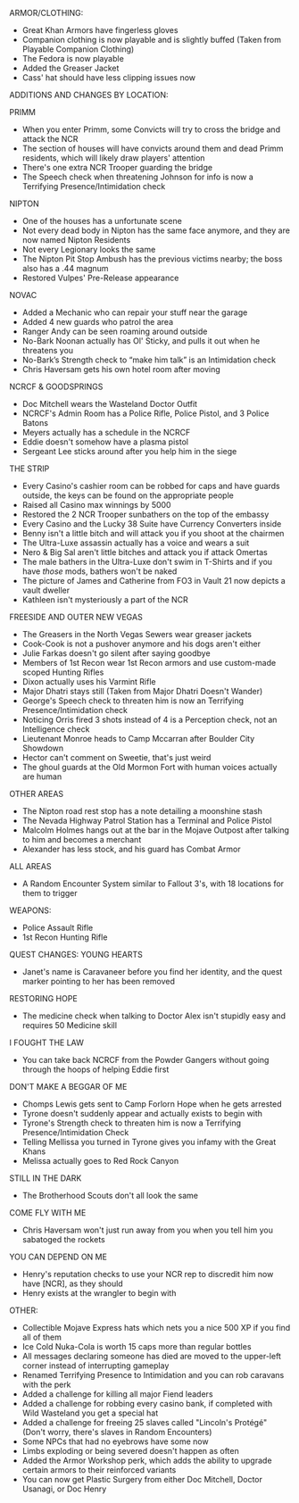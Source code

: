 ARMOR/CLOTHING:
 - Great Khan Armors have fingerless gloves
 - Companion clothing is now playable and is slightly buffed (Taken from Playable Companion Clothing﻿)
 - The Fedora is now playable
 - Added the Greaser Jacket
 - Cass' hat should have less clipping issues now

ADDITIONS AND CHANGES BY LOCATION:
 
 PRIMM
 - When you enter Primm, some Convicts will try to cross the bridge and attack the NCR
 - The section of houses will have convicts around them and dead Primm residents, which will likely draw players' attention
 - There's one extra NCR Trooper guarding the bridge
 - The Speech check when threatening Johnson for info is now a Terrifying Presence/Intimidation check

 NIPTON
 - One of the houses has a unfortunate scene
 - Not every dead body in Nipton has the same face anymore, and they are now named Nipton Residents
 - Not every Legionary looks the same
 - The Nipton Pit Stop Ambush has the previous victims nearby; the boss also has a .44 magnum
 - Restored Vulpes' Pre-Release appearance

 NOVAC
 - Added a Mechanic who can repair your stuff near the garage
 - Added 4 new guards who patrol the area
 - Ranger Andy can be seen roaming around outside
 - No-Bark Noonan actually has Ol' Sticky, and pulls it out when he threatens you
 - No-Bark’s Strength check to “make him talk” is an Intimidation check
 - Chris Haversam gets his own hotel room after moving

 NCRCF & GOODSPRINGS
 - Doc Mitchell wears the Wasteland Doctor Outfit
 - NCRCF's Admin Room has a Police Rifle, Police Pistol, and 3 Police Batons
 - Meyers actually has a schedule in the NCRCF
 - Eddie doesn't somehow have a plasma pistol
 - Sergeant Lee sticks around after you help him in the siege

 THE STRIP
 - Every Casino's cashier room can be robbed for caps and have guards outside, the keys can be found on the appropriate people
 - Raised all Casino max winnings by 5000
 - Restored the 2 NCR Trooper sunbathers on the top of the embassy
 - Every Casino and the Lucky 38 Suite have Currency Converters inside
 - Benny isn't a little bitch and will attack you if you shoot at the chairmen
 - The Ultra-Luxe assassin actually has a voice and wears a suit
 - Nero & Big Sal aren't little bitches and attack you if attack Omertas
 - The male bathers in the Ultra-Luxe don't swim in T-Shirts and if you have _those_ mods, bathers won't be naked
 - The picture of James and Catherine from FO3 in Vault 21 now depicts a vault dweller
 - Kathleen isn't mysteriously a part of the NCR
 
 FREESIDE AND OUTER NEW VEGAS
 - The Greasers in the North Vegas Sewers wear greaser jackets
 - Cook-Cook is not a pushover anymore and his dogs aren't either
 - Julie Farkas doesn't go silent after saying goodbye
 - Members of 1st Recon wear 1st Recon armors and use custom-made scoped Hunting Rifles
 - Dixon actually uses his Varmint Rifle
 - Major Dhatri stays still (Taken from Major Dhatri Doesn't Wander﻿)
 - George's Speech check to threaten him is now an Terrifying Presence/Intimidation check
 - Noticing Orris fired 3 shots instead of 4 is a Perception check, not an Intelligence check
 - Lieutenant Monroe heads to Camp Mccarran after Boulder City Showdown
 - Hector can't comment on Sweetie, that's just weird
 - The ghoul guards at the Old Mormon Fort with human voices actually are human

 OTHER AREAS
 - The Nipton road rest stop has a note detailing a moonshine stash
 - The Nevada Highway Patrol Station has a Terminal and Police Pistol
 - Malcolm Holmes hangs out at the bar in the Mojave Outpost after talking to him and becomes a merchant
 - Alexander has less stock, and his guard has Combat Armor
 
 ALL AREAS
 - A Random Encounter System similar to Fallout 3's, with 18 locations for them to trigger

WEAPONS:
 - Police Assault Rifle
 - 1st Recon Hunting Rifle

QUEST CHANGES:
 YOUNG HEARTS
  - Janet's name is Caravaneer before you find her identity, and the quest marker pointing to her has been removed
 
 RESTORING HOPE
  - The medicine check when talking to Doctor Alex isn't stupidly easy and requires 50 Medicine skill
  
 I FOUGHT THE LAW
  - You can take back NCRCF from the Powder Gangers without going through the hoops of helping Eddie first
  
 DON'T MAKE A BEGGAR OF ME
  - Chomps Lewis gets sent to Camp Forlorn Hope when he gets arrested
  - Tyrone doesn't suddenly appear and actually exists to begin with
  - Tyrone's Strength check to threaten him is now a Terrifying Presence/Intimidation Check
  - Telling Mellissa you turned in Tyrone gives you infamy with the Great Khans
  - Melissa actually goes to Red Rock Canyon
  
 STILL IN THE DARK
  - The Brotherhood Scouts don't all look the same
 
 COME FLY WITH ME
  - Chris Haversam won't just run away from you when you tell him you sabatoged the rockets
 
 YOU CAN DEPEND ON ME
  - Henry's reputation checks to use your NCR rep to discredit him now have [NCR], as they should
  - Henry exists at the wrangler to begin with

OTHER:
 - Collectible Mojave Express hats which nets you a nice 500 XP if you find all of them
 - Ice Cold Nuka-Cola is worth 15 caps more than regular bottles
 - All messages declaring someone has died are moved to the upper-left corner instead of interrupting gameplay
 - Renamed Terrifying Presence to Intimidation and you can rob caravans with the perk
 - Added a challenge for killing all major Fiend leaders
 - Added a challenge for robbing every casino bank, if completed with Wild Wasteland you get a special hat
 - Added a challenge for freeing 25 slaves called "Lincoln's Protégé" (Don't worry, there's slaves in Random Encounters)
 - Some NPCs that had no eyebrows have some now
 - Limbs exploding or being severed doesn't happen as often
 - Added the Armor Workshop perk, which adds the ability to upgrade certain armors to their reinforced variants
 - You can now get Plastic Surgery from either Doc Mitchell, Doctor Usanagi, or Doc Henry
